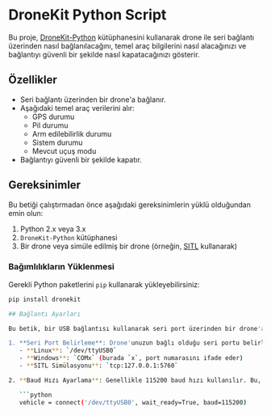 # DroneKit Python Script

Bu proje, [DroneKit-Python](https://github.com/dronekit/dronekit-python) kütüphanesini kullanarak drone ile seri bağlantı üzerinden nasıl bağlanılacağını, temel araç bilgilerini nasıl alacağınızı ve bağlantıyı güvenli bir şekilde nasıl kapatacağınızı gösterir.

## Özellikler
- Seri bağlantı üzerinden bir drone'a bağlanır.
- Aşağıdaki temel araç verilerini alır:
  - GPS durumu
  - Pil durumu
  - Arm edilebilirlik durumu
  - Sistem durumu
  - Mevcut uçuş modu
- Bağlantıyı güvenli bir şekilde kapatır.

## Gereksinimler

Bu betiği çalıştırmadan önce aşağıdaki gereksinimlerin yüklü olduğundan emin olun:

1. Python 2.x veya 3.x
2. `DroneKit-Python` kütüphanesi
3. Bir drone veya simüle edilmiş bir drone (örneğin, [SITL](https://dronekit-python.readthedocs.io/en/latest/develop/sitl.html) kullanarak)

### Bağımlılıkların Yüklenmesi

Gerekli Python paketlerini `pip` kullanarak yükleyebilirsiniz:

```bash
pip install dronekit

## Bağlantı Ayarları

Bu betik, bir USB bağlantısı kullanarak seri port üzerinden bir drone'a bağlanır. Bağlanmak için aşağıdaki adımları izleyin:

1. **Seri Port Belirleme**: Drone'unuzun bağlı olduğu seri portu belirleyin. Aşağıdaki örnekleri kullanarak uygun portu seçin:
   - **Linux**: `/dev/ttyUSB0`
   - **Windows**: `COMx` (burada `x`, port numarasını ifade eder)
   - **SITL Simülasyonu**: `tcp:127.0.0.1:5760`

2. **Baud Hızı Ayarlama**: Genellikle 115200 baud hızı kullanılır. Bu, bağlantı hızını belirler. Aşağıdaki kodda uygun port ve baud hızını belirtin:

   ```python
   vehicle = connect('/dev/ttyUSB0', wait_ready=True, baud=115200)

